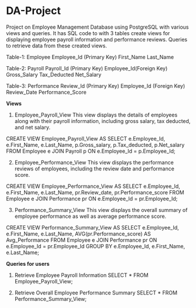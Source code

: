 # DA-Project
Project on Employee Management Database using PostgreSQL with various views and queries.
It has SQL code to with 3 tables create views for displaying employee payroll information and performance reviews. Queries to retrieve data from these created views.

Table-1: Employee
Employee_Id (Primary Key)
First_Name
Last_Name

Table-2: Payroll
Payroll_Id (Primary Key)
Employee_Id(Foreign Key)
Gross_Salary
Tax_Deducted
Net_Salary

Table-3: Performance
Review_Id (Primary Key)
Employee_Id (Foreign Key)
Review_Date
Performance_Score

**Views**

1. Employee_Payroll_View
This view displays the details of employees along with their payroll information, including gross salary, tax deducted, and net salary.

CREATE VIEW Employee_Payroll_View AS
SELECT e.Employee_Id, e.First_Name, e.Last_Name, p.Gross_salary, p.Tax_deducted, p.Net_salary
FROM Employee e
JOIN Payroll p ON e.Employee_Id = p.Employee_Id;

2. Employee_Performance_View
This view displays the performance reviews of employees, including the review date and performance score.

CREATE VIEW Employee_Performance_View AS
SELECT e.Employee_Id, e.First_Name, e.Last_Name, pr.Review_date, pr.Performance_score
FROM Employee e
JOIN Performance pr ON e.Employee_Id = pr.Employee_Id;

3. Performance_Summary_View
This view displays the overall summary of employee performance as well as average performance score.

CREATE VIEW Performance_Summary_View AS
SELECT e.Employee_Id, e.First_Name, e.Last_Name, AVG(pr.Performance_score) AS Avg_Performance
FROM Employee e
JOIN Performance pr ON e.Employee_Id = pr.Employee_Id
GROUP BY e.Employee_Id, e.First_Name, e.Last_Name;

**Queries for users**
1. Retrieve Employee Payroll Information
SELECT * FROM Employee_Payroll_View;

2. Retrieve Overall Employee Performance Summary
SELECT * FROM Performance_Summary_View;
